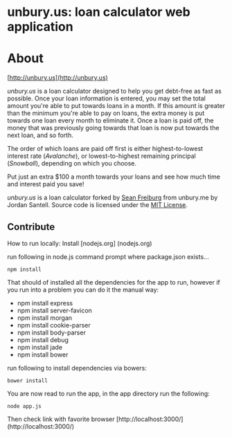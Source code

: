unbury.us: loan calculator web application
=================================================

# About
[http://unbury.us](http://unbury.us)

*unbury.us* is a loan calculator designed to help you get debt-free as fast as possible. Once your loan information is entered, you may set the total amount you're able to put towards loans in a month. If this amount is greater than the minimum you're able to pay on loans, the extra money is put towards one loan every month to eliminate it. Once a loan is paid off, the money that was previously going towards that loan is now put towards the next loan, and so forth.

The order of which loans are paid off first is either highest-to-lowest interest rate (*Avalanche*), or lowest-to-highest remaining principal (*Snowball*), depending on which you choose.

Put just an extra $100 a month towards your loans and see how much time and interest paid you save!

*unbury.us* is a loan calculator forked by [Sean Freiburg](http://www.seanfreiburg.com) from unbury.me by Jordan Santell. Source code is licensed under the [MIT License](http://opensource.org/licenses/mit-license.php).

## Contribute

How to run locally:
Install [nodejs.org] (nodejs.org)

run following in node.js command prompt where package.json exists...

`npm install`

That should of installed all the dependencies for the app to run, however if you run into a problem you can do it the manual way:

- npm install express 
- npm install server-favicon
- npm install morgan
- npm install cookie-parser
- npm install body-parser
- npm install debug
- npm install jade
- npm install bower

run following to install dependencies via bowers:

`bower install`

You are now read to run the app, in the app directory run the following:

`node app.js`

Then check link with favorite browser [http://localhost:3000/] (http://localhost:3000/)

